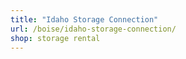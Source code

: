 ```yaml
---
title: "Idaho Storage Connection"
url: /boise/idaho-storage-connection/
shop: storage rental
---
```


